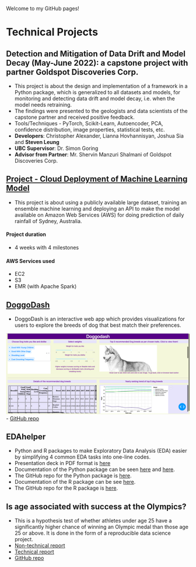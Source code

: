 Welcome to my GitHub pages!

# Technical Projects

## Detection and Mitigation of Data Drift and Model Decay (May-June 2022): a capstone project with partner Goldspot Discoveries Corp.

- This project is about the design and implementation of a framework in a Python package, which is generalized to all datasets and models, for monitoring and detecting data drift and model decay, i.e. when the model needs retraining. 
- The findings were presented to the geologists and data scientists of the capstone partner and received positive feedback.
- Tools/Techniques - PyTorch, Scikit-Learn, Autoencoder, PCA, confidence distribution, image properties, statistical tests, etc.
- **Developers**: Christopher Alexander, Lianna Hovhannisyan, Joshua Sia and **Steven Leung**
- **UBC Supervisor**: Dr. Simon Goring
- **Advisor from Partner**: Mr. Shervin Manzuri Shalmani of Goldspot Discoveries Corp.

## [Project - Cloud Deployment of Machine Learning Model](https://stevenleung2018.github.io/docs/525_project.html)

- This project is about using a publicly available large dataset, training an ensemble machine learning and deploying an API to make the model available on Amazon Web Services (AWS) for doing prediction of daily rainfall of Sydney, Australia.

#### Project duration
- 4 weeks with 4 milestones

#### AWS Services used
- EC2
- S3
- EMR (with Apache Spark)

## [DoggoDash](http://dsci532-2022-group18-py.herokuapp.com)

- DoggoDash is an interactive web app which provides visualizations for users to explore the breeds of dog that best match their preferences.

![DoggoDash sample screenshot](img/sketch2.png) - [GitHub repo](https://github.com/UBC-MDS/doggodash)

## EDAhelper

-   Python and R packages to make Exploratory Data Analysis (EDA) easier by simplifying 4 common EDA tasks into one-line codes.
-   Presentation deck in PDF format is [here](https://stevenleung2018.github.io/docs/542_group5_EDAhelper.pdf)
-   Documentation of the Python package can be seen [here](https://pypi.org/project/edahelper/) and [here](https://edahelper.readthedocs.io/en/latest/).
-   The GitHub repo for the Python package is [here](https://github.com/UBC-MDS/EDAhelper).
-   Documentation of the R package can be see [here](https://ubc-mds.github.io/EDAhelperR/index.html).
-   The GitHub repo for the R package is [here](https://github.com/UBC-MDS/EDAhelperR).

## Is age associated with success at the Olympics?

- This is a hypothesis test of whether athletes under age 25 have a significantly higher chance of winning an Olympic medal than those age 25 or above.  It is done in the form of a reproducible data science project.
- [Non-technical report](https://stevenleung2018.github.io/docs/DSCI_542_Lab2_Report.pdf)
- [Technical report](https://stevenleung2018.github.io/docs/05_final_report.pdf)
- [GitHub repo](https://github.com/UBC-MDS/olympic_medal_htest)

